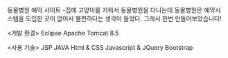 동물병원 예약 사이트
-집에 고양이를 키워서 동물병원을 다니는데 동물병원은 예약시스템을 도입한 곳이 없어서 불편하다는 생각이 들었다.
그래서 한번 만들어보았습니다!


<개발 환경>
Eclipse
Apache Tomcat 8.5

<사용 기술>
JSP
JAVA
Html & CSS
Javascript & JQuery
Bootstrap
